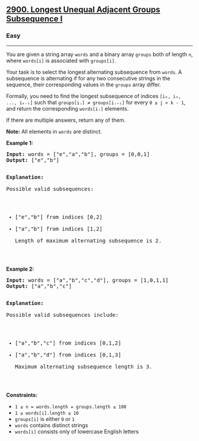 ### <h2><a href="https://leetcode.com/problems/longest-unequal-adjacent-groups-subsequence-i/">2900. Longest Unequal Adjacent Groups Subsequence I</a></h2>  
<h3>Easy</h3>  
<hr>  
<div>  
<p>You are given a string array <code>words</code> and a binary array <code>groups</code> both of length <code>n</code>, where <code>words[i]</code> is associated with <code>groups[i]</code>.</p>  

<p>Your task is to select the longest alternating subsequence from <code>words</code>. A subsequence is alternating if for any two consecutive strings in the sequence, their corresponding values in the <code>groups</code> array differ.</p>  

<p>Formally, you need to find the longest subsequence of indices <code>[i₀, i₁, ..., iₖ₋₁]</code> such that <code>groups[iⱼ] ≠ groups[iⱼ₊₁]</code> for every <code>0 ≤ j &lt; k - 1</code>, and return the corresponding <code>words[iⱼ]</code> elements.</p>  

<p>If there are multiple answers, return any of them.</p>  

<p><strong>Note:</strong> All elements in <code>words</code> are distinct.</p>  

<p><strong>Example 1:</strong></p>  
<pre>
<strong>Input:</strong> words = ["e","a","b"], groups = [0,0,1]  
<strong>Output:</strong> ["e","b"]  

<strong>Explanation:</strong>  
Possible valid subsequences:
- ["e","b"] from indices [0,2]
- ["a","b"] from indices [1,2]  
Length of maximum alternating subsequence is 2.
</pre>  

<p><strong>Example 2:</strong></p>  
<pre>
<strong>Input:</strong> words = ["a","b","c","d"], groups = [1,0,1,1]  
<strong>Output:</strong> ["a","b","c"]  

<strong>Explanation:</strong>  
Possible valid subsequences include:
- ["a","b","c"] from indices [0,1,2]
- ["a","b","d"] from indices [0,1,3]  
Maximum alternating subsequence length is 3.
</pre>  

<p><strong>Constraints:</strong></p>  
<ul>  
  <li><code>1 ≤ n = words.length = groups.length ≤ 100</code></li>  
  <li><code>1 ≤ words[i].length ≤ 10</code></li>  
  <li><code>groups[i]</code> is either <code>0</code> or <code>1</code></li>  
  <li><code>words</code> contains distinct strings</li>  
  <li><code>words[i]</code> consists only of lowercase English letters</li>  
</ul>  
</div>
